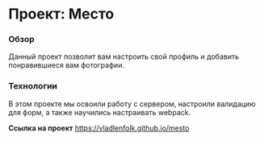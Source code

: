 # Проект: Место

### Обзор
Данный проект позволит вам настроить свой профиль и добавить понравившиеся вам фотографии. 

### Технологии
В этом проекте мы освоили работу с сервером, настроили валидацию для форм, а также научились настраивать webpack.

**Ссылка на проект**
https://vladlenfolk.github.io/mesto
